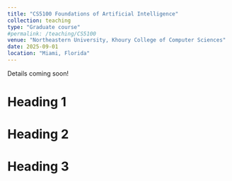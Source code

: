 ```yaml
---
title: "CS5100 Foundations of Artificial Intelligence"
collection: teaching
type: "Graduate course"
#permalink: /teaching/CS5100
venue: "Northeastern University, Khoury College of Computer Sciences"
date: 2025-09-01
location: "Miami, Florida"
---
```


Details coming soon!

Heading 1
======

Heading 2
======

Heading 3
======
